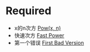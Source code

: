 # Required
- x的n次方 [Pow(x, n)](https://www.lintcode.com/problem/428/)  
- 快速次方 [Fast Power](https://www.lintcode.com/problem/140/)  
- 第一个错误 [First Bad Version](https://www.lintcode.com/problem/74/)  
